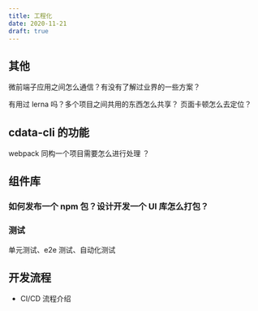 ```yaml
---
title: 工程化
date: 2020-11-21
draft: true
---
```


## 其他

微前端子应用之间怎么通信？有没有了解过业界的一些方案？

有用过 lerna 吗？多个项目之间共用的东西怎么共享？
页面卡顿怎么去定位？

## cdata-cli 的功能

webpack 同构一个项目需要怎么进行处理 ？

## 组件库

### 如何发布一个 npm 包？设计开发一个 UI 库怎么打包？

### 测试

单元测试、e2e 测试、自动化测试

## 开发流程

- CI/CD 流程介绍

